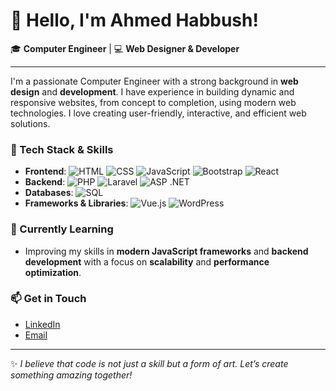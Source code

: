 # 👋 Hello, I'm Ahmed Habbush!

🎓 **Computer Engineer** | 💻 **Web Designer & Developer** 

---

I'm a passionate Computer Engineer with a strong background in **web design** and **development**. I have experience in building dynamic and responsive websites, from concept to completion, using modern web technologies. I love creating user-friendly, interactive, and efficient web solutions. 

### 💼 Tech Stack & Skills
- **Frontend**: ![HTML](https://img.shields.io/badge/-HTML5-E34F26?style=flat&logo=html5&logoColor=white) ![CSS](https://img.shields.io/badge/-CSS3-1572B6?style=flat&logo=css3&logoColor=white) ![JavaScript](https://img.shields.io/badge/-JavaScript-F7DF1E?style=flat&logo=javascript&logoColor=black) ![Bootstrap](https://img.shields.io/badge/-Bootstrap-7952B3?style=flat&logo=bootstrap&logoColor=white) ![React](https://img.shields.io/badge/-React-61DAFB?style=flat&logo=react&logoColor=black)
- **Backend**: ![PHP](https://img.shields.io/badge/-PHP-777BB4?style=flat&logo=php&logoColor=white) ![Laravel](https://img.shields.io/badge/-Laravel-FF2D20?style=flat&logo=laravel&logoColor=white) ![ASP .NET](https://img.shields.io/badge/-ASP.NET-5C2D91?style=flat&logo=dotnet&logoColor=white)
- **Databases**: ![SQL](https://img.shields.io/badge/-SQL-4479A1?style=flat&logo=MySQL&logoColor=white)
- **Frameworks & Libraries**: ![Vue.js](https://img.shields.io/badge/-Vue.js-4FC08D?style=flat&logo=vue-dot-js&logoColor=white) ![WordPress](https://img.shields.io/badge/-WordPress-21759B?style=flat&logo=wordpress&logoColor=white)

### 🌱 Currently Learning
- Improving my skills in **modern JavaScript frameworks** and **backend development** with a focus on **scalability** and **performance optimization**.

### 📫 Get in Touch
- [LinkedIn](https://www.linkedin.com) 
- [Email](mailto:ahabbush.job@gmail.com)

---

✨ _I believe that code is not just a skill but a form of art. Let’s create something amazing together!_
